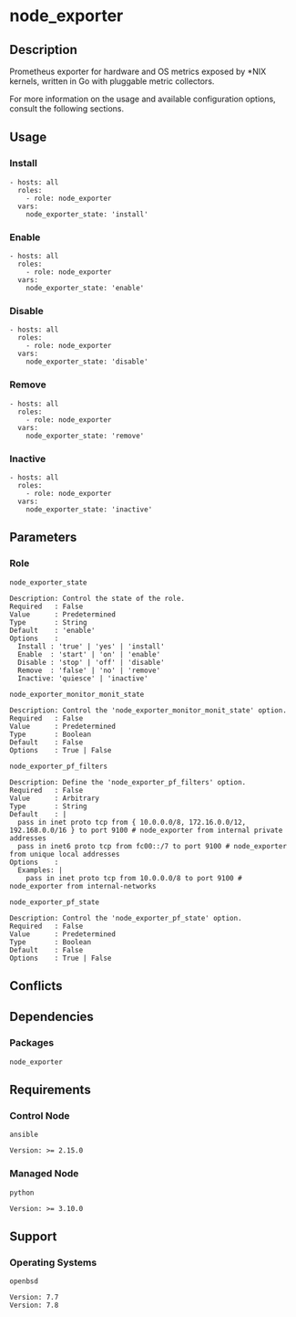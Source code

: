 # node_exporter

## Description

Prometheus exporter for hardware and OS metrics exposed by *NIX kernels, written
in Go with pluggable metric collectors.

For more information on the usage and available configuration options,
consult the following sections.

## Usage

### Install

```
- hosts: all
  roles:
    - role: node_exporter
  vars:
    node_exporter_state: 'install'
```

### Enable

```
- hosts: all
  roles:
    - role: node_exporter
  vars:
    node_exporter_state: 'enable'
```

### Disable

```
- hosts: all
  roles:
    - role: node_exporter
  vars:
    node_exporter_state: 'disable'
```

### Remove

```
- hosts: all
  roles:
    - role: node_exporter
  vars:
    node_exporter_state: 'remove'
```

### Inactive

```
- hosts: all
  roles:
    - role: node_exporter
  vars:
    node_exporter_state: 'inactive'
```

## Parameters

### Role

`node_exporter_state`

    Description: Control the state of the role.
    Required   : False
    Value      : Predetermined
    Type       : String
    Default    : 'enable'
    Options    :
      Install : 'true' | 'yes' | 'install'
      Enable  : 'start' | 'on' | 'enable'
      Disable : 'stop' | 'off' | 'disable'
      Remove  : 'false' | 'no' | 'remove'
      Inactive: 'quiesce' | 'inactive'

`node_exporter_monitor_monit_state`

    Description: Control the 'node_exporter_monitor_monit_state' option.
    Required   : False
    Value      : Predetermined
    Type       : Boolean
    Default    : False
    Options    : True | False

`node_exporter_pf_filters`

    Description: Define the 'node_exporter_pf_filters' option.
    Required   : False
    Value      : Arbitrary
    Type       : String
    Default    : |
      pass in inet proto tcp from { 10.0.0.0/8, 172.16.0.0/12, 192.168.0.0/16 } to port 9100 # node_exporter from internal private addresses
      pass in inet6 proto tcp from fc00::/7 to port 9100 # node_exporter from unique local addresses
    Options    :
      Examples: |
        pass in inet proto tcp from 10.0.0.0/8 to port 9100 # node_exporter from internal-networks

`node_exporter_pf_state`

    Description: Control the 'node_exporter_pf_state' option.
    Required   : False
    Value      : Predetermined
    Type       : Boolean
    Default    : False
    Options    : True | False

## Conflicts

## Dependencies

### Packages

`node_exporter`

## Requirements

### Control Node

`ansible`

    Version: >= 2.15.0

### Managed Node

`python`

    Version: >= 3.10.0

## Support

### Operating Systems

`openbsd`

    Version: 7.7
    Version: 7.8

